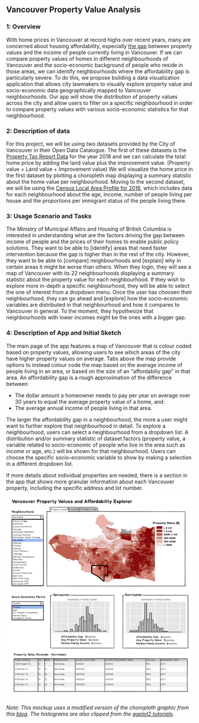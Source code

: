 ## Vancouver Property Value Analysis

### 1: Overview

With home prices in Vancouver at record highs over recent years, many are concerned about housing affordability, especially [the gap](https://globalnews.ca/news/4444324/metro-vancouver-home-prices-incomes/) between property values and the income of people currently living in Vancouver. If we can compare property values of homes in different neighbourhoods of Vancouver and the socio-economic background of people who reside in those areas, we can identify neighbourhoods where the affordability gap is particularly severe. To do this, we propose building a data visualization application that allows city lawmakers to visually explore property value and socio-economic data geographically mapped to Vancouver neighbourhoods. Our app will show the distribution of property values across the city and allow users to filter on a specific neighbourhood in order to compare property values with various socio-economic statistics for that neighbourhood.

### 2: Description of data

For this project, we will be using two datasets provided by the City of Vancouver in their Open Data Catalogue. The first of these datasets is the [Property Tax Report Data](https://data.vancouver.ca/datacatalogue/propertyTax.htm) for the year 2018 and we can calculate the total home price by adding the land value plus the improvement value. (Property value = Land value + Improvement value) We will visualize the home price in the first dataset by plotting a choropleth map displaying a summary statistic about the home value per neighbourhood. Moving to the second dataset, we will be using the [Census Local Area Profile for 2016](https://data.vancouver.ca/datacatalogue/censusLocalAreaProfiles2016.htm), which includes data for each neighbourhood about the age, income, number of people living per house and the proportions per immigrant status of the people living there.


### 3: Usage Scenario and Tasks

The Ministry of Municipal Affairs and Housing of British Columbia is interested in understanding what are the factors
driving the gap between income of people and the prices of their homes to enable public policy solutions. They want to be
able to [identify] areas that need faster intervention because the gap is higher than in the rest of the city. However, they
want to be able to [compare] neighbourhoods and [explain] why in certain areas it might be worse than others. When they
login, they will see a map of Vancouver with its 22 neighbourhoods displaying a summary statistic about the property value
for each neighbourhood. If they wish to explore more in-depth a specific neighbourhood, they will be able to select the one
of interest from a dropdown menu. Once the user has choosen their neighbourhood, they can go ahead and [explore] how the
socio-economic variables are distributed in that neighbourhood and how it compares to Vancouver in general.  To the moment,
they hypothesize that neighbourhoods with lower incomes might be the ones with a bigger gap.


### 4: Description of App and Initial Sketch

The main page of the app features a map of Vancouver that is colour coded based on property values, allowing users to see which areas of the city have higher property values on average. Tabs above the map provide options to instead colour code the map based on the average income of people living in an area, or based on the size of an "affordabiliy gap" in that area. An affordability gap is a rough approximation of the difference between:

* The dollar amount a homeowner needs to pay per year on average over 30 years to equal the average property value of a home, and:
* The average annual income of people living in that area.

The larger the affordability gap in a neighbourhood, the more a user might want to further explore that neighbourhood in detail. To explore a neighbourhood, users can select a neighbourhood from a dropdown list. A distribution and/or summary statistic of dataset factors (property value, a variable related to socio-economic of people who live in the area such as income or age, etc.) will be shown for that neighbourhood. Users can choose the specific socio-economic variable to show by making a selection in a different dropdown list.

If more details about individual properties are needed, there is a section in the app that shows more granular information about each Vancouver property, including the specific address and lot number.

![](mockup.png)

_Note: This mockup uses a modified version of the choropleth graphic from this [blog](http://blogs.ubc.ca/katerynabaranovasgis/cartography/). The histograms are also clipped from the [ggplot2 tutorials](http://www.sthda.com/english/wiki/ggplot2-histogram-plot-quick-start-guide-r-software-and-data-visualization)._
